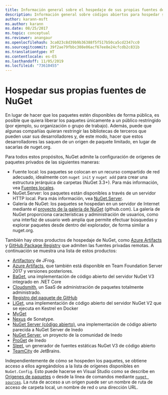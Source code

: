 ```yaml
---
title: Información general sobre el hospedaje de sus propias fuentes de NuGet
description: Información general sobre códigos abiertos para hospedar sus propias fuentes o galerías de paquetes de NuGet, ya sea de forma local o remota.
author: karann-msft
ms.author: karann
ms.date: 08/25/2017
ms.topic: conceptual
ms.reviewer: anangaur
ms.openlocfilehash: 3ca023c8d39b9b36388f5f517b50ca5cd2347cc0
ms.sourcegitcommit: 39f2ae79fbbc308e06acf67ee8e24cfcdb2c831b
ms.translationtype: HT
ms.contentlocale: es-ES
ms.lasthandoff: 11/05/2019
ms.locfileid: "73610455"
---
```

# <a name="hosting-your-own-nuget-feeds"></a>Hospedar sus propias fuentes de NuGet

En lugar de hacer que los paquetes estén disponibles de forma pública, es posible que quiera liberar los paquetes únicamente a un público restringido (por ejemplo, su organización o grupo de trabajo). Además, puede que algunas compañías quieran restringir las bibliotecas de terceros que pueden usar sus desarrolladores y, de este modo, hacer que estos desarrolladores las saquen de un origen de paquete limitado, en lugar de sacarlas de nuget.org.

Para todos estos propósitos, NuGet admite la configuración de orígenes de paquetes privados de las siguientes maneras:

- Fuente local: los paquetes se colocan en un recurso compartido de red adecuado, idealmente con `nuget init` y `nuget add` para crear una estructura jerárquica de carpetas (NuGet 3.3+). Para más información, vea [Fuentes locales](../hosting-packages/local-feeds.md).
- NuGet.Server: los paquetes están disponibles a través de un servidor HTTP local. Para más información, vea [NuGet.Server](../hosting-packages/nuget-server.md).
- Galería de NuGet: los paquetes se hospedan en un servidor de Internet mediante el [proyecto de la galería de NuGet](https://github.com/NuGet/NuGetGallery#build-and-run-the-gallery-in-arbitrary-number-easy-steps) (github.com). La galería de NuGet proporciona características y administración de usuarios, como una interfaz de usuario web amplia que permite efectuar búsquedas y explorar paquetes desde dentro del explorador, de forma similar a nuget.org.

También hay otros productos de hospedaje de NuGet, como [Azure Artifacts](https://www.visualstudio.com/docs/package/nuget/publish) y [GitHub Package Registry](https://help.github.com/articles/configuring-nuget-for-use-with-github-package-registry) que admiten las fuentes privadas remotas. A continuación se muestra una lista de estos productos:

- [Artifactory](https://www.jfrog.com/artifactory/) de JFrog.
- [Azure Artifacts](https://www.visualstudio.com/docs/package/nuget/publish), que también está disponible en Team Foundation Server 2017 y versiones posteriores.
- [BaGet](https://github.com/loic-sharma/BaGet), una implementación de código abierto del servidor NuGet V3 integrado en .NET Core
- [Cloudsmith](https://cloudsmith.io/l/nuget-feed/), un SaaS de administración de paquetes totalmente administrado.
- [Registro del paquete de GitHub](https://help.github.com/articles/configuring-nuget-for-use-with-github-package-registry)
- [LiGet](https://github.com/ai-traders/liget), una implementación de código abierto del servidor NuGet V2 que se ejecuta en Kestrel en Docker
- [MyGet](https://myget.org)
- [Nexus](https://www.sonatype.org/nexus/) de Sonatype.
- [NuGet Server (código abierto)](https://github.com/svenkle/nuget-server), una implementación de código abierto parecida a NuGet Server de Inedo
- [NuGet Server](http://nugetserver.net/), un proyecto de la comunidad de Inedo
- [ProGet](https://inedo.com/proget) de Inedo
- [Sleet](https://github.com/emgarten/sleet), un generador de fuentes estáticas NuGet V3 de código abierto
- [TeamCity](https://www.jetbrains.com/teamcity/) de JetBrains.

Independientemente de cómo se hospeden los paquetes, se obtiene acceso a ellos agregándolos a la lista de orígenes disponibles en `NuGet.Config`. Esto puede hacerse en Visual Studio como se describe en [Orígenes de paquetes](../consume-packages/install-use-packages-visual-studio.md#package-sources) o desde la línea de comandos mediante [`nuget sources`](../reference/cli-reference/cli-ref-sources.md). La ruta de acceso a un origen puede ser un nombre de ruta de acceso de carpeta local, un nombre de red o una dirección URL.
